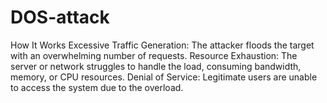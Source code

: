# DOS-attack
How It Works  Excessive Traffic Generation: The attacker floods the target with an overwhelming number of requests.  Resource Exhaustion: The server or network struggles to handle the load, consuming bandwidth, memory, or CPU resources.  Denial of Service: Legitimate users are unable to access the system due to the overload.
